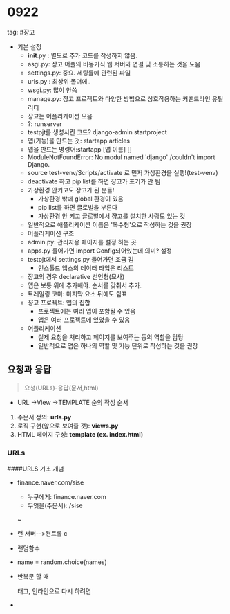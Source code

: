# 0922

tag: #장고 

- 기본 설정
  - __init__.py : 별도로 추가 코드를 작성하지 않음. 
  - asgi.py: 쟝고 어플의 비동기식 웹 서버와 연결 및 소통하는 것을 도움
  - settings.py: 중요. 세팅들에 관련된 파일
  - urls.py : 최상위 폴더에..
  - wsgi.py: 많이 안씀
  - manage.py: 쟝고 프로젝트와 다양한 방법으로 상호작용하는 커맨드라인 유틸리티
  - 쟝고는 어플리케이션 모음
  - ?: runserver
  - testpjt를 생성시킨 코드? django-admin startproject 
  - 앱(기능)을 만드는 것: startapp articles
  - 앱을 만드는 명령어:startapp [앱 이름] []
  - ModuleNotFoundError: No modul named 'django' /couldn't import Django.
  - source test-venv/Scripts/activate 로 먼저 가상환경을 실행!(test-venv)
  - deactivate 하고 pip list를 하면 쟝고가 표기가 안 됨
  - 가상환경 안키고도 쟝고가 된 분들!
    - 가상환경 밖에 global 환경이 있음
    -  pip list를 하면 글로벌을 부른다
    - 가상환경 안 키고 글로벌에서 쟝고를 설치한 사람도 있는 것
  - 일반적으로 애플리케이션 이름은 '복수형'으로 작성하는 것을 권장
  - 어플리케이션 구조
  - admin.py: 관리자용 페이지를 설정 하는 곳
  - apps.py 들어가면 import Config되어있는데 의미? 설정
  - testpjt에서 settings.py 들어가면 조금 김
    - 인스톨드 앱스의 데이터 타입은 리스트
  - 쟝고의 경우 declarative 선언형(묘사)
  - 앱은 보통 위에 추가해야. 순서를 갖춰서 추가. 
  - 트레일링 코마: 마지막 요소 뒤에도 쉼표
  - 쟝고 프로젝트: 앱의 집합
    - 프로젝트에는 여러 앱이 포함될 수 있음
    - 앱은 여러 프로젝트에 있었을 수 있음
  - 어플리케이션
    - 실제 요청을 처리하고 페이지를 보여주는 등의 역할을 담당
    - 일반적으로 앱은 하나의 역할 및 기능 단위로 작성하는 것을 권장

## 요청과 응답
> 요청(URLs)-응답(문서,html)

- URL ->View ->TEMPLATE 순의 작성 순서
1. 주문서 정의: **urls.py**
2. 로직 구현(앞으로 보여줄 것): **views.py**
3. HTML 페이지 구성: **template (ex. index.html)**

### URLs

####URLS 기초 개념

- finance.naver.com/sise
	- 누구에게:  finance.naver.com
 	- 무엇을(주문서): /sise

  ~
- 런 서버-->컨트롤 c
- 랜덤함수
- name = random.choice(names)
- 반복문 할 때 <p> 태그, 인라인으로 다시 하려면 <span>
- 

